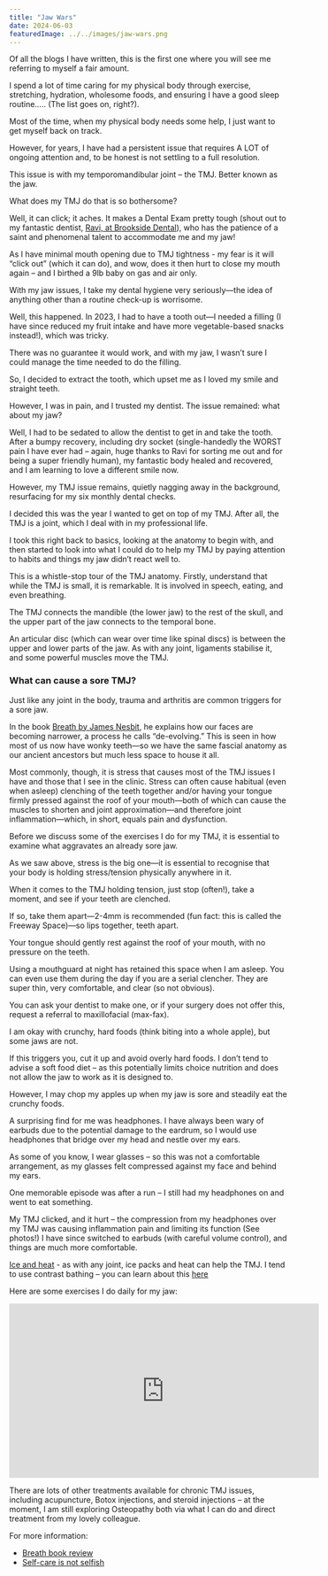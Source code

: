 ```yaml
---
title: "Jaw Wars"
date: 2024-06-03
featuredImage: ../../images/jaw-wars.png
---
```


Of all the blogs I have written, this is the first one where you will see me referring to myself a fair amount.

I spend a lot of time caring for my physical body through exercise, stretching, hydration, wholesome foods, and ensuring I have a good sleep routine….. (The list goes on, right?).

Most of the time, when my physical body needs some help, I just want to get myself back on track.

However, for years, I have had a persistent issue that requires A LOT of ongoing attention and, to be honest is not settling to a full resolution.

This issue is with my temporomandibular joint – the TMJ. Better known as the jaw.

What does my TMJ do that is so bothersome?

Well, it can click; it aches. It makes a Dental Exam pretty tough (shout out to my fantastic dentist, [Ravi, at Brookside Dental](https://www.brooksidedental.co.uk/our-team/ravi-gathani)), who has the patience of a saint and phenomenal talent to accommodate me and my jaw!

As I have minimal mouth opening due to TMJ tightness - my fear is it will “click out” (which it can do), and wow, does it then hurt to close my mouth again – and I birthed a 9lb baby on gas and air only.

With my jaw issues, I take my dental hygiene very seriously—the idea of anything other than a routine check-up is worrisome.

Well, this happened. In 2023, I had to have a tooth out—I needed a filling (I have since reduced my fruit intake and have more vegetable-based snacks instead!), which was tricky.

There was no guarantee it would work, and with my jaw, I wasn’t sure I could manage the time needed to do the filling.

So, I decided to extract the tooth, which upset me as I loved my smile and straight teeth.

However, I was in pain, and I trusted my dentist. The issue remained: what about my jaw?

Well, I had to be sedated to allow the dentist to get in and take the tooth. After a bumpy recovery, including dry socket (single-handedly the WORST pain I have ever had – again, huge thanks to Ravi for sorting me out and for being a super friendly human), my fantastic body healed and recovered, and I am learning to love a different smile now.

However, my TMJ issue remains, quietly nagging away in the background, resurfacing for my six monthly dental checks.

I decided this was the year I wanted to get on top of my TMJ. After all, the TMJ is a joint, which I deal with in my professional life.

I took this right back to basics, looking at the anatomy to begin with, and then started to look into what I could do to help my TMJ by paying attention to habits and things my jaw didn’t react well to.

This is a whistle-stop tour of the TMJ anatomy. Firstly, understand that while the TMJ is small, it is remarkable. It is involved in speech, eating, and even breathing.

The TMJ connects the mandible (the lower jaw) to the rest of the skull, and the upper part of the jaw connects to the temporal bone.

An articular disc (which can wear over time like spinal discs) is between the upper and lower parts of the jaw. As with any joint, ligaments stabilise it, and some powerful muscles move the TMJ. 

### What can cause a sore TMJ? 

Just like any joint in the body, trauma and arthritis are common triggers for a sore jaw.

In the book [Breath by James Nesbit](/blog/book-review-breath/), he explains how our faces are becoming narrower, a process he calls “de-evolving.” This is seen in how most of us now have wonky teeth—so we have the same fascial anatomy as our ancient ancestors but much less space to house it all.

Most commonly, though, it is stress that causes most of the TMJ issues I have and those that I see in the clinic. 
Stress can often cause habitual (even when asleep) clenching of the teeth together and/or having your tongue firmly pressed against the roof of your mouth—both of which can cause the muscles to shorten and joint approximation—and therefore joint inflammation—which, in short, equals pain and dysfunction.

Before we discuss some of the exercises I do for my TMJ, it is essential to examine what aggravates an already sore jaw.

As we saw above, stress is the big one—it is essential to recognise that your body is holding stress/tension physically anywhere in it.

When it comes to the TMJ holding tension, just stop (often!), take a moment, and see if your teeth are clenched.

If so, take them apart—2-4mm is recommended (fun fact: this is called the Freeway Space)—so lips together, teeth apart.

Your tongue should gently rest against the roof of your mouth, with no pressure on the teeth.

Using a mouthguard at night has retained this space when I am asleep. You can even use them during the day if you are a serial clencher. They are super thin, very comfortable, and clear (so not obvious).

You can ask your dentist to make one, or if your surgery does not offer this, request a referral to maxillofacial (max-fax).

I am okay with crunchy, hard foods (think biting into a whole apple), but some jaws are not.

If this triggers you, cut it up and avoid overly hard foods. I don’t tend to advise a soft food diet – as this potentially limits choice nutrition and does not allow the jaw to work as it is designed to.

However, I may chop my apples up when my jaw is sore and steadily eat the crunchy foods.

A surprising find for me was headphones. I have always been wary of earbuds due to the potential damage to the eardrum, so I would use headphones that bridge over my head and nestle over my ears.

As some of you know, I wear glasses – so this was not a comfortable arrangement, as my glasses felt compressed against my face and behind my ears.

One memorable episode was after a run – I still had my headphones on and went to eat something.

My TMJ clicked, and it hurt – the compression from my headphones over my TMJ was causing inflammation pain and limiting its function (See photos!) I have since switched to earbuds (with careful volume control), and things are much more comfortable.

[Ice and heat](/blog/ice-and-heat/) - as with any joint, ice packs and heat can help the TMJ. I tend to use contrast bathing – you can learn about this [here](/static/4235fc831f6255609051f61194d0d9aa/ice-and-heat-factsheet.pdf)

Here are some exercises I do daily for my jaw:

<div class="videoWrapper">
    <iframe width="560" height="315" src="https://www.youtube-nocookie.com/embed/MMqVrdZ1axQ?si=Do0FQ7tdqeQv2unV" title="YouTube video player" frameborder="0" allow="accelerometer; autoplay; clipboard-write; encrypted-media; gyroscope; picture-in-picture; web-share" referrerpolicy="strict-origin-when-cross-origin" allowfullscreen></iframe>
</div>

There are lots of other treatments available for chronic TMJ issues, including acupuncture, Botox injections, and steroid injections – at the moment, I am still exploring Osteopathy both via what I can do and direct treatment from my lovely colleague.

For more information:
- [Breath book review](/blog/book-review-breath/)
- [Self-care is not selfish](/blog/self-care-is-not-selfish/)
